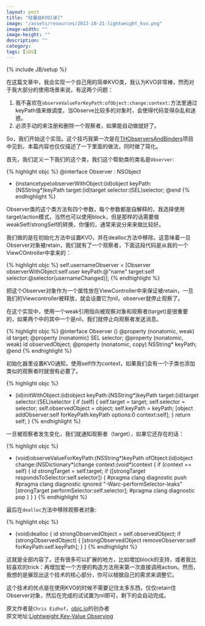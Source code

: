 ```yaml
---
layout: post
title: "轻量级KVO[译]"
image: "/assets/resources/2013-10-21-lightweight_kvo.png"
image-width: ""
image-height: ""
description: ""
category: 
tags: [iOS]
---
```

{% include JB/setup %}

在这篇文章中，我会实现一个自己用的简单KVO类，我认为KVO非常棒，然而对于我大部分的使用场景来说，有这两个问题：  
1. 我不喜欢在`observeValueForKeyPath:ofObject:change:context:`方法里通过keyPath值来做调度，当Observe比较多的对象时，会使得代码变得杂乱和迷惑。
2. 必须手动的来注册和删除一个观察者，如果能自动做就好了。

So，我们开始这个实现。这个技巧我第一次是在[THObserversAndBinders](https://github.com/th-in-gs/THObserversAndBinders)项目中见到，本篇内容也仅仅描述了一下里面的做法，同时做了简化。

首先，我们定义一下我们的这个类，我们这个帮助类的类名是`Observer`:

{% highlight objc %}
@interface Observer : NSObject
+ (instancetype)observerWithObject:(id)object
                           keyPath:(NSString*)keyPath
                            target:(id)target
                          selector:(SEL)selector;
@end
{% endhighlight %}

Observer类的这个类方法有四个参数，每个参数都是自解释的，我选择使用target/action模式，当然也可以使用block，但是那样的话需要做weakSelf/strongSelf的转换，你懂的，通常来说分来来做比较好。

我们做的是在初始化方法中设置KVO，并在dealloc方法中移除。这意味着一旦Observer对象被retain，我们就有了一个观察者，下面这段代码是从我的一个ViewCOntroller中拿来的：

{% highlight objc %}
self.usernameObserver = [Observer observerWithObject:self.user
                                             keyPath:@"name"
                                              target:self
                                            selector:@selector(usernameChanged)];
{% endhighlight %}

把这个Observer对象作为一个属性放在ViewController中来保证被retain，一旦我们的Viewcontroller被释放，就会设置它为nil，observer就停止观察了。

在这个实现中，使用一个weak引用指向被观察对象和观察者(target)是很重要的，如果两个中的其中一个是nil，我们就停止向观察者发送消息。

{% highlight objc %}
@interface Observer ()
@property (nonatomic, weak) id target;
@property (nonatomic) SEL selector;
@property (nonatomic, weak) id observedObject;
@property (nonatomic, copy) NSString* keyPath;
@end
{% endhighlight %}

初始化器里设置KVO通知，使用self作为context，如果我们会有一个子类也添加类似的观察者时就很有必要了。

{% highlight objc %}
- (id)initWithObject:(id)object keyPath:(NSString*)keyPath target:(id)target selector:(SEL)selector
{
  if (self) {
    self.target = target;
    self.selector = selector;
    self.observedObject = object;
    self.keyPath = keyPath;
    [object addObserver:self forKeyPath:keyPath options:0 context:self];
  }
  return self;
}
{% endhighlight %}

一旦被观察者发生变化，我们就通知观察者（target），如果它还存在的话：

{% highlight objc %}
- (void)observeValueForKeyPath:(NSString*)keyPath ofObject:(id)object change:(NSDictionary*)change context:(void*)context
{
if (context == self) {
  id strongTarget = self.target;
  if ([strongTarget respondsToSelector:self.selector]) {
#pragma clang diagnostic push
#pragma clang diagnostic ignored "-Warc-performSelector-leaks"
    [strongTarget performSelector:self.selector];
#pragma clang diagnostic pop
  }
}
}
{% endhighlight %}

最后在`dealloc`方法中移除观察者对象:

{% highlight objc %}
- (void)dealloc
{
    id strongObservedObject = self.observedObject;
    if (strongObservedObject) {
        [strongObservedObject removeObserver:self forKeyPath:self.keyPath];
    }
}
{% endhighlight %}

这就是全部内容了。还有很多可以扩展的地方，比如增加block的支持，或者我比较喜欢的trick：再增加爱一个方便的构造方法用来第一次直接调用action。然而，我想的是展现出这个技术的核心部分，你可以根据自己的需求来调整它。

这个技术的优点是在使用KVO的时候不需要记住太多东西，仅仅retain住Observer对象，然后在完成的试试置为nil即可，剩下的会自动完成。

原文作者是`Chris Eidhof`，[objc.io](http://objc.io/)的创办者  
原文地址:[Lightweight Key-Value Observing](http://chris.eidhof.nl/post/63590250009/lightweight-key-value-observing)


